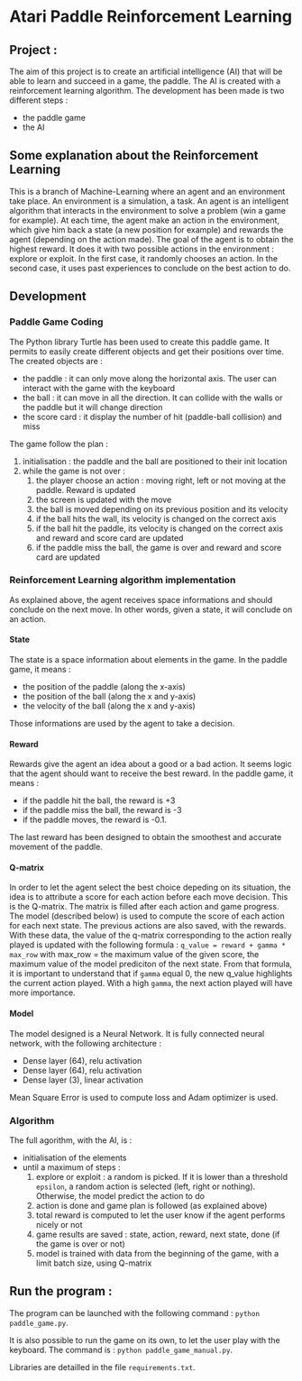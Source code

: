# Atari Paddle Reinforcement Learning

## Project :
The aim of this project is to create an artificial intelligence (AI) that will be able to learn and succeed in a game, the paddle.
The AI is created with a reinforcement learning algorithm.
The development has been made is two different steps :
- the paddle game
- the AI

## Some explanation about the Reinforcement Learning
This is a branch of Machine-Learning where an agent and an environment take place.
An environment is a simulation, a task. An agent is an intelligent algorithm that interacts in the environment to solve a problem (win a game for example).
At each time, the agent make an action in the environment, which give him back a state (a new position for example) and rewards the agent (depending on the action made).
The goal of the agent is to obtain the highest reward. It does it with two possible actions in the environment : explore or exploit. In the first case, it randomly chooses an action. In the second case, it uses past experiences to conclude on the best action to do.

## Development
### Paddle Game Coding
The Python library Turtle has been used to create this paddle game. It permits to easily create different objects and get their positions over time.
The created objects are :
- the paddle : it can only move along the horizontal axis. The user can interact with the game with the keyboard
- the ball : it can move in all the direction. It can collide with the walls or the paddle but it will change direction
- the score card : it display the number of hit (paddle-ball collision) and miss

The game follow the plan :
1. initialisation : the paddle and the ball are positioned to their init location
2. while the game is not over :
   1. the player choose an action : moving right, left or not moving at the paddle. Reward is updated
   2. the screen is updated with the move
   3. the ball is moved depending on its previous position and its velocity
   4. if the ball hits the wall, its velocity is changed on the correct axis
   5. if the ball hit the paddle, its velocity is changed on the correct axis and reward and score card are updated
   6. if the paddle miss the ball, the game is over and reward and score card are updated

### Reinforcement Learning algorithm implementation
As explained above, the agent receives space informations and should conclude on the next move. In other words, given a state, it will conclude on an action.
#### State
The state is a space information about elements in the game. In the paddle game, it means :
- the position of the paddle (along the x-axis)
- the position of the ball (along the x and y-axis)
- the velocity of the ball (along the x and y-axis)

Those informations are used by the agent to take a decision.
#### Reward
Rewards give the agent an idea about a good or a bad action. It seems logic that the agent should want to receive the best reward. In the paddle game, it means :
- if the paddle hit the ball, the reward is +3
- if the paddle miss the ball, the reward is -3
- if the paddle moves, the reward is -0.1.

The last reward has been designed to obtain the smoothest and accurate movement of the paddle.
#### Q-matrix
In order to let the agent select the best choice depeding on its situation, the idea is to attribute a score for each action before each move decision. This is the Q-matrix.
The matrix is filled after each action and game progress. The model (described below) is used to compute the score of each action for each next state. 
The previous actions are also saved, with the rewards. With these data, the value of the q-matrix corresponding to the action really played is updated with the following formula : `q_value = reward + gamma * max_row` with max_row = the maximum value of the given score, the maximum value of the model prediciton of the next state.
From that formula, it is important to understand that if `gamma` equal 0, the new q_value highlights the current action played. With a high `gamma`, the next action played will have more importance.
#### Model
The model designed is a Neural Network. It is fully connected neural network, with the following architecture :
- Dense layer (64), relu activation
- Dense layer (64), relu activation
- Dense layer (3), linear activation

Mean Square Error is used to compute loss and Adam optimizer is used.
### Algorithm
The full agorithm, with the AI, is :
- initialisation of the elements
- until a maximum of steps :
  1. explore or exploit : a random is picked. If it is lower than a threshold `epsilon`, a random action is selected (left, right or nothing). Otherwise, the model predict the action to do
  2. action is done and game plan is followed (as explained above)
  3. total reward is computed to let the user know if the agent performs nicely or not
  4. game results are saved : state, action, reward, next state, done (if the game is over or not)
  5. model is trained with data from the beginning of the game, with a limit batch size, using Q-matrix


## Run the program :

The program can be launched with the following command : `python paddle_game.py`.

It is also possible to run the game on its own, to let the user play with the keyboard. The command is : `python paddle_game_manual.py`.

Libraries are detailled in the file `requirements.txt`.
